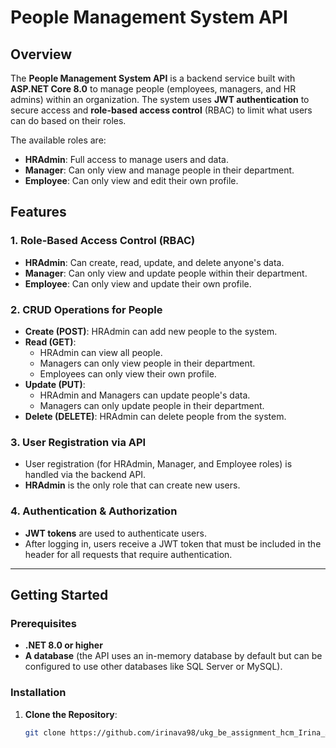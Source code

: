 # People Management System API

## Overview

The **People Management System API** is a backend service built with **ASP.NET Core 8.0** to manage people (employees, managers, and HR admins) within an organization. The system uses **JWT authentication** to secure access and **role-based access control** (RBAC) to limit what users can do based on their roles.

The available roles are:
- **HRAdmin**: Full access to manage users and data.
- **Manager**: Can only view and manage people in their department.
- **Employee**: Can only view and edit their own profile.

## Features

### 1. **Role-Based Access Control (RBAC)**
- **HRAdmin**: Can create, read, update, and delete anyone's data.
- **Manager**: Can only view and update people within their department.
- **Employee**: Can only view and update their own profile.

### 2. **CRUD Operations for People**
- **Create (POST)**: HRAdmin can add new people to the system.
- **Read (GET)**: 
  - HRAdmin can view all people.
  - Managers can only view people in their department.
  - Employees can only view their own profile.
- **Update (PUT)**: 
  - HRAdmin and Managers can update people's data.
  - Managers can only update people in their department.
- **Delete (DELETE)**: HRAdmin can delete people from the system.

### 3. **User Registration via API**
- User registration (for HRAdmin, Manager, and Employee roles) is handled via the backend API.
- **HRAdmin** is the only role that can create new users.

### 4. **Authentication & Authorization**
- **JWT tokens** are used to authenticate users.
- After logging in, users receive a JWT token that must be included in the header for all requests that require authentication.

---

## Getting Started

### Prerequisites
- **.NET 8.0 or higher**
- **A database** (the API uses an in-memory database by default but can be configured to use other databases like SQL Server or MySQL).

### Installation

1. **Clone the Repository**:
   ```bash
   git clone https://github.com/irinava98/ukg_be_assignment_hcm_Irina_Atanasova.git
